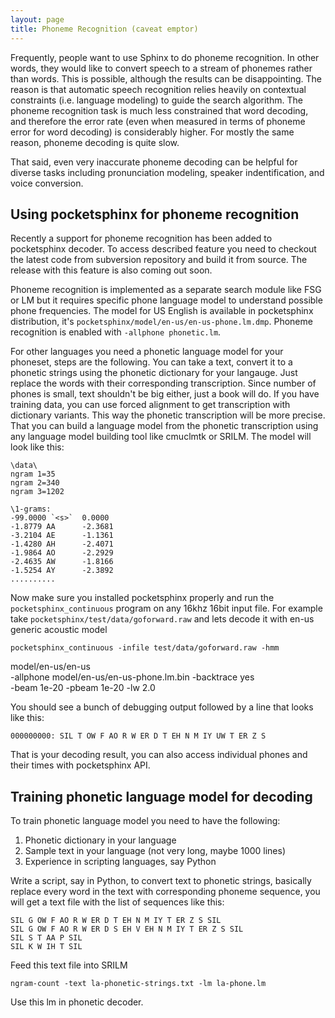 ```yaml
---
layout: page 
title: Phoneme Recognition (caveat emptor)
---
```


Frequently, people want to use Sphinx to do phoneme recognition.  In other 
words, they would like to convert speech to a stream of phonemes rather than 
words.  This is possible, although the results can be disappointing.  The 
reason is that automatic speech recognition relies heavily on contextual 
constraints (i.e. language modeling) to guide the search algorithm.  The 
phoneme recognition task is much less constrained that word decoding, and 
therefore the error rate (even when measured in terms of phoneme error for word 
decoding) is considerably higher.  For mostly the same reason, phoneme decoding 
is quite slow.

That said, even very inaccurate phoneme decoding can be helpful for diverse 
tasks including pronunciation modeling, speaker indentification, and voice 
conversion.
## Using pocketsphinx for phoneme recognition

Recently a support for phoneme recognition has been added to pocketsphinx 
decoder. To access described feature you need to checkout the latest code from 
subversion repository and build it from source. The release with this feature 
is also coming out soon.

Phoneme recognition is implemented as a separate search module like FSG or LM 
but it requires specific phone language model to understand possible phone 
frequencies. The model for US English is available in pocketsphinx 
distribution, it's `pocketsphinx/model/en-us/en-us-phone.lm.dmp`. Phoneme 
recognition is enabled with `-allphone phonetic.lm`.

For other languages you need a phonetic language model for your phoneset, steps 
are the following. You can take a text, convert it to a phonetic strings using 
the phonetic dictionary for your langauge. Just replace the words with their 
corresponding transcription. Since number of phones is small, text shouldn't be 
big either, just a book will do. If you have training data, you can use forced 
alignment to get transcription with dictionary variants. This way the phonetic 
transcription will be more precise. That you can build a language model from 
the phonetic transcription using any language model building tool like cmuclmtk 
or SRILM. The model will look like this:

	
	\data\
	ngram 1=35
	ngram 2=340
	ngram 3=1202
	
	\1-grams:
	-99.0000 `<s>`  0.0000
	-1.8779 AA      -2.3681
	-3.2104 AE      -1.1361
	-1.4280 AH      -2.4071
	-1.9864 AO      -2.2929
	-2.4635 AW      -1.8166
	-1.5254 AY      -2.3892
	..........


Now make sure you installed pocketsphinx properly and run the 
`pocketsphinx_continuous` program on any 16khz 16bit input file. For example 
take `pocketsphinx/test/data/goforward.raw` and lets decode it with en-us 
generic acoustic model 

	
	pocketsphinx_continuous -infile test/data/goforward.raw -hmm 
model/en-us/en-us \
	                        -allphone model/en-us/en-us-phone.lm.bin 
-backtrace yes \
	                        -beam 1e-20 -pbeam 1e-20 -lw 2.0


You should see a bunch of debugging output followed by a line that looks like 
this:

	
	000000000: SIL T OW F AO R W ER D T EH N M IY UW T ER Z S


That is your decoding result, you can also access individual phones and their 
times with pocketsphinx API.


## Training phonetic language model for decoding

To train phonetic language model you need to have the following:

 1.  Phonetic dictionary in your language
 2.  Sample text in your language (not very long, maybe 1000 lines)
 3.  Experience in scripting languages, say Python

Write a script, say in Python, to convert text to phonetic strings, basically 
replace every word in the text with corresponding phoneme sequence, you will 
get a text file with the list of sequences like this:

	
	SIL G OW F AO R W ER D T EH N M IY T ER Z S SIL
	SIL G OW F AO R W ER D S EH V EH N M IY T ER Z S SIL
	SIL S T AA P SIL
	SIL K W IH T SIL


Feed this text file into SRILM

	
	ngram-count -text la-phonetic-strings.txt -lm la-phone.lm


Use this lm in phonetic decoder.
